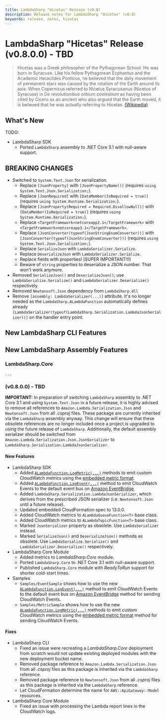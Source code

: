 ```yaml
---
title: LambdaSharp "Hicetas" Release (v0.8)
description: Release notes for LambdaSharp "Hicetas" (v0.8)
keywords: release, notes, hicetas
---
```


# LambdaSharp "Hicetas" Release (v0.8.0.0) - TBD

> Hicetas was a Greek philosopher of the Pythagorean School. He was born in Syracuse. Like his fellow Pythagorean Ecphantus and the Academic Heraclides Ponticus, he believed that the daily movement of permanent stars was caused by the rotation of the Earth around its axis. When Copernicus referred to Nicetus Syracusanus (Nicetus of Syracuse) in _De revolutionibus orbium coelestium_ as having been cited by Cicero as an ancient who also argued that the Earth moved, it is believed that he was actually referring to Hicetas. [(Wikipedia)](https://en.wikipedia.org/wiki/Hicetas)

## What's New

TODO:

* LambdaSharp SDK
    * Ported `LambdaSharp` assembly to .NET Core 3.1 with null-aware support.

## BREAKING CHANGES

* Switched to `System.Text.Json` for serialization.
    * Replace `[JsonProperty]` with `[JsonPropertyName()]` (requires `using System.Text.Json.Serialization;`).
    * Replace `[JsonRequired]` with `[DataMember(IsRequired = true)]` (requires `using System.Runtime.Serialization;`).
    * Replace `[JsonProperty(Required = Required.DisallowNull)]` with `[DataMember(IsRequired = true)]` (requires `using System.Runtime.Serialization;`).
    * Replace `<TargetFramework>netcoreapp2.1</TargetFramework>` with `<TargetFramework>netcoreapp3.1</TargetFramework>`.
    * Replace `[JsonConverter(typeof(JsonStringEnumConverter))]` with `[JsonConverter(typeof(JsonStringEnumConverter))]` (requires `using System.Text.Json.Serialization;`).
    * Replace `SerializeJson` with `LambdaSerializer.Serialize`.
    * Replace `DeserializeJson` with `LambdaSerializer.Serialize`.
    * Replace fields with properties! (SUPER IMPORTANT!!!)
    * Beware of `string` properties to deserialize a JSON number. That won't work anymore.
* Removed `SerializeJson()` and `DeserializeJson()`; use `LambdaSerialize.Serialize()` and `LambdaSerializer.Deserialize()` respectively.
* Removed `Newtonsoft.Json` dependency from `LambdaSharp.dll`
* Remove `[assembly: LambdaSerializer(...)]` attribute. It's no longer needed as the `LambdaSharp.ALambdaFunction` automatically defines already `[LambdaSerializer(typeof(LambdaSharp.Serialization.LambdaJsonSerializer))]` on the handler entry point.


## New LambdaSharp CLI Features

## New LambdaSharp Assembly Features

### LambdaSharp.Core
    ...

### (v0.8.0.0) - TBD

**IMPORTANT:** In preparation of switching `LambdaSharp` assembly to .NET Core 3.1 and using `System.Text.Json` in a future release, it is highly advised to remove all references to `Amazon.Lambda.Serialization.Json` and `Newtonsoft.Json` from all _.csproj_ files. These package are currently inherited via the `LambdaSharp` assembly anyway. This change will ensure that these obsolete references are no longer included once a project is upgraded to using the future release of `LambdaSharp`. Additionally, the default assembly serializer should be switched from `Amazon.Lambda.Serialization.Json.JsonSerializer` to `LambdaSharp.Serialization.LambdaJsonSerializer`.

#### New Features

* LambdaSharp SDK
    * Added [`ALambdaFunction.LogMetric(...)`](xref:ALambdaFunction.LogMetric(IEnumerable{LambdaMetric})) methods to emit custom CloudWatch metrics using the [embedded metric format](https://docs.aws.amazon.com/AmazonCloudWatch/latest/monitoring/CloudWatch_Embedded_Metric_Format_Specification.html).
    * Added [`ALambdaFunction.LogEvent(...)`](xref:ALambdaFunction.LogEvent(string,string,object,IEnumerable{string})) method to emit CloudWatch Events to the default event bus on [Amazon EventBridge](https://docs.aws.amazon.com/eventbridge/latest/userguide/what-is-amazon-eventbridge.html).
    * Added `LambdaSharp.Serialization.LambdaJsonSerializer`, which derives from the prescribed JSON serializer (i.e. `Newtonsoft.Json` until a future release).
    * Updated embedded CloudFormation spec to 13.0.0.
    * Added CloudWatch metrics to `ALambdaQueueFunction<T>` base class.
    * Added CloudWatch metrics to `ALambdaTopicFunction<T>` base class.
    * Marked `JsonSerializer` property as obsolete. Use `LambdaSerializer` instead.
    * Marked `SerializeJson()` and `DeserializeJson()` methods as obsolete. Use `LambdaSerialize.Serialize()` and `LambdaSerializer.Deserialize()` respectively.
* LambdaSharp Core Module
    * Added metrics to _LambdaSharp.Core_ module.
    * Ported `LambdaSharp.Core` to .NET Core 3.1 with null-aware support.
    * Published `LambdaSharp.Core` module with _ReadyToRun_ support for shorter cold-start times.
* Samples
    * `Samples/EventSample` shows how to use the new [`ALambdaFunction.LogEvent(...)`](xref:ALambdaFunction.LogEvent(string,string,object,IEnumerable{string})) method to emit CloudWatch Events to the default event bus on [Amazon EventBridge](https://docs.aws.amazon.com/eventbridge/latest/userguide/what-is-amazon-eventbridge.html) method for sending CloudWatch Events.
    * `Samples/MetricSample` shows how to use the new [`ALambdaFunction.LogMetric(...)`](xref:ALambdaFunction.LogMetric(IEnumerable{LambdaMetric})) methods to emit custom CloudWatch metrics using the [embedded metric format](https://docs.aws.amazon.com/AmazonCloudWatch/latest/monitoring/CloudWatch_Embedded_Metric_Format_Specification.html) method for sending CloudWatch Events.

#### Fixes

* LambdaSharp CLI
    * Fixed an issue were recreating a _LambdaSharp.Core_ deployment from scratch would not update existing deployed modules with the new deployment bucket name.
    * Removed package reference to `Amazon.Lambda.Serialization.Json` from all _.csproj_ files as this package is inherited via the `LambdaSharp` reference.
    * Removed package reference to `Newtonsoft.Json` from all _.csproj_ files as this package is inherited via the `LambdaSharp` reference.
    * Let CloudFormation determine the name for `AWS::ApiGateway::Model` resources.
* LambdaSharp Core Module
    * Fixed an issue with processing the Lambda report lines in the CloudWatch logs.


